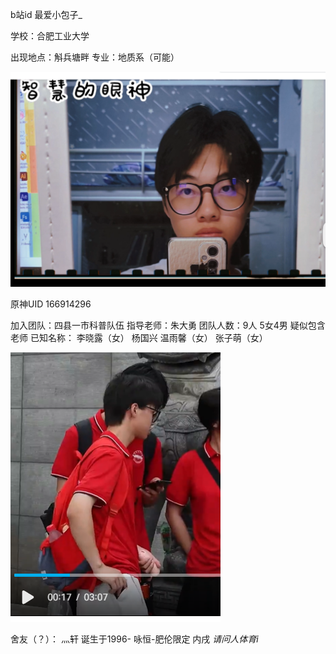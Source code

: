 b站id 最爱小包子_

学校：合肥工业大学

出现地点：斛兵塘畔
专业：地质系（可能）

![](attachments/Pasted%20image%2020241221001836.png)


原神UID 166914296

加入团队：四县一市科普队伍
指导老师：朱大勇
团队人数：9人 5女4男 疑似包含老师
已知名称：
李晓露（女）
杨国兴
温雨馨（女）
张子萌（女）

![](attachments/Pasted%20image%2020241221004142.png)

舍友（？）：
灬轩
诞生于1996-
咏恒-肥伦限定
内戌
*请问人体育i*